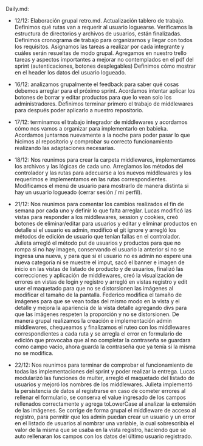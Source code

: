 Daily.md:

* 12/12: Elaboración grupal retro.md. Actualización tablero de trabajo. Definimos qué rutas van a requerir al usuario loguearse. Verificamos la estructura de directorios y archivos de usuarios, están finalizadas. Definimos cronograma de trabajo para organizarnos y llegar con todos los requisitos.
Asignamos las tareas a realizar por cada integrante y cuáles serán resueltas de modo grupal. 
Agregamos en nuestro trello tareas y aspectos importantes a mejorar no contemplados en el pdf del sprint (autenticaciones, botones desplegables)
Definimos cómo mostrar en el header los datos del usuario logueado. 


* 16/12: analizamos grupalmente el feedback para saber qué cosas debemos arreglar para el próximo sprint. Acordamos intentar aplicar los botones de borrar y editar productos para que lo vean solo los administradores. Definimos terminar primero el trabajo de middlewares para después poder aplicarlo a nuestro repositorio. 
  

* 17/12: terminamos el trabajo integrador de middlewares y acordamos cómo nos vamos a organizar para implementarlo en babieka. Acordamos juntarnos nuevamente a la noche para poder pasar lo que hicimos al repositorio y comprobar su correcto funcionamiento realizando las adaptaciones necesarias. 

* 18/12: Nos reunimos para crear la carpeta middlewares, implementamos los archivos y las lógicas de cada uno. Arreglamos los métodos del controlador y las rutas para adecuarse a los nuevos middlewares y los requerimos e implementamos en las rutas correspondientes. Modificamos el menú de usuario para mostrarlo de manera distinta si hay un usuario logueado (cerrar sesión / mi perfil).


* 21/12: Nos reunimos para comentar los cambios realizados el fin de semana por cada uno y definir lo que falta arreglar. Lucas  modificó las vistas para responder a los middlewares, session y cookies, creó botones de eliminar/editar para usuarios y editar y eliminar productos en detalle si el usuario es admin, modificó el git ignore y arregló los métodos de edición de usuario que tenían fallas en el controlador. Julieta arregló el método put de usuarios y productos para que no rompa si no hay imagen, conservando el usuario la anterior si no se ingresa una nueva, y para que si el usuario no es admin no espere una nueva categoría ni se muestre el imput, sacó el banner e imagen de inicio en las vistas de listado de producto y de usuarios, finalizó las correcciones y aplicación de middlewares, creó la visualización de errores en vistas de login y registro y arregló en vistas registro y edit user el maquetado para que no se distorsionen las imágenes al modificar el tamaño de la pantalla. Federico modifica el tamaño de imágenes para que se vean todas del mismo modo en la vista y el detalle y mejora la apariencia de la vista detalle agregando divs para que las imágenes respeten la proporción y no se distorsionen. 
De manera grupal realizamos la creación e implementación admin middlewares, chequeamos y finalizamos el ruteo con los middlewares correspondientes a cada ruta y se arregla el error en formulario de edición que provocaba que al no completar la contraseña se guardara como campo vacio, ahora guarda la contraseña que ya tenía si la misma no se modifica.


* 22/12: Nos reunimos para terminar de comprobar el funcionamiento de todas las implementaciones del sprint y poder realizar la entrega. Lucas modularizó las funciones de multer, arregló el maquetado del listado de usuarios y mejoró los nombres de los middlewares. Julieta implementó la persistencia de datos al registrarse en caso de cometer errores al rellenar el formulario, se conserva el value ingresado de los campos rellenados correctamente y agrega toLowerCase al analizar la extensión de las imágenes. Se corrige de forma grupal el middleware de acceso al registro, para permitir que los admin puedan crear un usuario y un error en el listado de usuarios al nombrar una variable, la cual sobrescribía el valor de la misma que se usaba en la vista registro, haciendo que se auto rellenaran los campos con los datos del último usuario registrado. 

